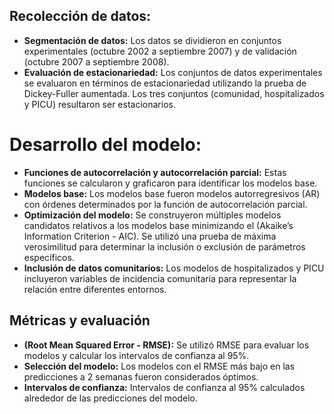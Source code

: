 ## **Recolección de datos:**

- **Segmentación de datos:** Los datos se dividieron en conjuntos experimentales (octubre 2002 a septiembre 2007) y de validación (octubre 2007 a septiembre 2008).
- **Evaluación de estacionariedad:** Los conjuntos de datos experimentales se evaluaron en términos de estacionariedad utilizando la prueba de Dickey-Fuller aumentada. Los tres conjuntos (comunidad, hospitalizados y PICU) resultaron ser estacionarios.

# **Desarrollo del modelo:**

- **Funciones de autocorrelación y autocorrelación parcial:** Estas funciones se calcularon y graficaron para identificar los modelos base.
- **Modelos base:** Los modelos base fueron modelos autorregresivos (AR) con órdenes determinados por la función de autocorrelación parcial.
- **Optimización del modelo:** Se construyeron múltiples modelos candidatos relativos a los modelos base minimizando el (Akaike’s Information Criterion - AIC). Se utilizó una prueba de máxima verosimilitud para determinar la inclusión o exclusión de parámetros específicos.
- **Inclusión de datos comunitarios:** Los modelos de hospitalizados y PICU incluyeron variables de incidencia comunitaria para representar la relación entre diferentes entornos.

## **Métricas y evaluación**

- **(Root Mean Squared Error - RMSE):** Se utilizó RMSE para evaluar los modelos y calcular los intervalos de confianza al 95%.
- **Selección del modelo:** Los modelos con el RMSE más bajo en las predicciones a 2 semanas fueron considerados óptimos.
- **Intervalos de confianza:** Intervalos de confianza al 95% calculados alrededor de las predicciones del modelo.
